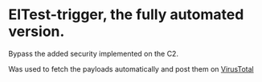 # EITest-trigger, the fully automated version.
Bypass the added security implemented on the C2.

Was used to fetch the payloads automatically and post them on [VirusTotal](https://www.virustotal.com/gui/user/V1rgul3/)

